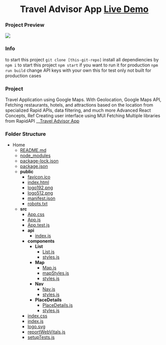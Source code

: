 <h1 align="center">Travel Advisor App <a href="https://travel-app-one.vercel.app/">Live Demo</a></h1>


### Project Preview

![](https://i.ibb.co/0cFqQTQ/localhost-3000-1.jpg)

### Info

to start this project `git clone [this-git-repo]`
install all dependiencies by `npm i`
to start this project `npm start`
if you want to run it for production `npm run build`
change API keys with your own this for test only not built for production cases

### Project

Travel Application using Google Maps. With Geolocation, Google Maps
API, Fetching restaurants, hotels, and attractions based on the location
from specialized Rapid APIs, data filtering, and much more
Advanced React Concepts, Ref Creating user interface using MUI
Fetching Multiple libraries from RapidAPI
 __[Travel Advisor App](https://travel-app-one.vercel.app/)

### Folder Structure

- Home
   - [README.md](README.md)
   - [node\_modules](node_modules)
   - [package\-lock.json](package-lock.json)
   - [package.json](package.json)
   - __public__
     - [favicon.ico](public/favicon.ico)
     - [index.html](public/index.html)
     - [logo192.png](public/logo192.png)
     - [logo512.png](public/logo512.png)
     - [manifest.json](public/manifest.json)
     - [robots.txt](public/robots.txt)
   - __src__
     - [App.css](src/App.css)
     - [App.js](src/App.js)
     - [App.test.js](src/App.test.js)
     - __api__
       - [index.js](src/api/index.js)
     - __components__
       - __List__
         - [List.js](src/components/List/List.js)
         - [styles.js](src/components/List/styles.js)
       - __Map__
         - [Map.js](src/components/Map/Map.js)
         - [mapStyles.js](src/components/Map/mapStyles.js)
         - [styles.js](src/components/Map/styles.js)
       - __Nav__
         - [Nav.js](src/components/Nav/Nav.js)
         - [styles.js](src/components/Nav/styles.js)
       - __PlaceDetails__
         - [PlaceDetails.js](src/components/PlaceDetails/PlaceDetails.js)
         - [styles.js](src/components/PlaceDetails/styles.js)
     - [index.css](src/index.css)
     - [index.js](src/index.js)
     - [logo.svg](src/logo.svg)
     - [reportWebVitals.js](src/reportWebVitals.js)
     - [setupTests.js](src/setupTests.js)


